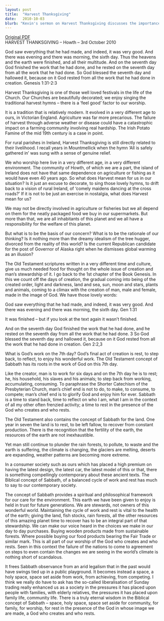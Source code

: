 ```yaml
---
layout: post
title:  "Harvest Thanksgiving"
date:   2010-10-03
blurb: "Kevin's sermon on Harvest Thanksgiving discusses the importance of the festival and its evolution over time. He emphasizes the importance of acknowledging our dependence on agriculture and fisheries, regardless of our direct involvement. The sermon also delves into the concept of Sabbath, a time for rest and reflection, and its relevance to our contemporary society."
---
```

[Original PDF](/assets/pdf/harvest2010.pdf)    
HARVEST THANKSGIVING – Howth – 3rd October 2010

God saw everything that he had made, and indeed, it was very good. And there was evening and there was morning, the sixth day. Thus the heavens and the earth were finished, and all their multitude. And on the seventh day God finished the work that he had done, and he rested on the seventh day from all the work that he had done. So God blessed the seventh day and hallowed it, because on it God rested from all the work that he had done in creation. Genesis 1:31-2:3

Harvest Thanksgiving is one of those well loved festivals in the life of the Church. Our Churches are beautifully decorated; we enjoy singing the traditional harvest hymns – there is a ‘feel good’ factor to our worship.

It is a tradition that is relatively modern. It evolved in a very different age to ours, in Victorian England. Agriculture was far more precarious. The failure of harvest through adverse weather or disease could have a catastrophic impact on a farming community involving real hardship. The Irish Potato Famine of the mid 19th century is a case in point.

For rural parishes in Ireland, Harvest Thanksgiving is still directly related to their livelihood. I recall years in Mountmellick when the hymn ‘All is safely gathered in’ was sung with a sense of genuine relief.

We who worship here live in a very different age, in a very different environment. The community of Howth, of which we are a part, the island of Ireland does not have that same dependence on agriculture or fishing as it would have even 40 years ago. So what does Harvest mean for us in our situation? Is it just an excuse to decorate, to sing those lovely hymns, to drift back to a vision of rural Ireland, of ‘comely maidens dancing at the cross roads?’ If it is not to be just an exercise in nostalgia, what does Harvest mean for us?

We may not be directly involved in agriculture or fisheries but we all depend on them for the neatly packaged food we buy in our supermarkets. But more than that, we are all inhabitants of this planet and we all have a responsibility for the welfare of this planet.

But what is to be the basis of our concern? What is to be the rationale of our thinking? Is it nothing more than the dreamy idealism of the tree hugger, divorced from the reality of this world? Is the current Republican candidate for the post of Governor of Alaska right when he dismisses global warming as an illusion?

The Old Testament scriptures written in a very different time and culture, give us much needed food for thought on the whole issue of creation and man’s stewardship of it. I go back to the 1st chapter of the Book Genesis. In this we count off the days of creation, the gradual coming into being of the created order, light and darkness, land and sea, sun, moon and stars, plants and animals, coming to a climax with the creation of man, male and female, made in the image of God. We have those lovely words:

God saw everything that he had made, and indeed, it was very good. And there was evening and there was morning, the sixth day. Gen 1:31

It was finished – but if you look at the text again it wasn’t finished.

And on the seventh day God finished the work that he had done, and he rested on the seventh day from all the work that he had done. 3 So God blessed the seventh day and hallowed it, because on it God rested from all the work that he had done in creation. Gen 2:2,3

What is God’s work on the 7th day? God’s final act of creation is rest, to step back, to reflect, to enjoy his wonderful work. The Old Testament concept of Sabbath has its roots in the work of God on this 7th day.

Like the creator, man is to work for six days and on the 7th day he is to rest; he, his household, his slaves and his animals; to step back from working, accumulating, consuming. To paraphrase the Shorter Catechism of the Presbyterian Church, man’s chief end is not to do, to make, to consume, to compete; man’s chief end is to glorify God and enjoy him for ever. Sabbath is a time to stand back, time to reflect on who I am, what I am in the context of all my other often frenzied activity; a time to rest in the presence of the God who creates and who rests.

The Old Testament also contains the concept of Sabbath for the land. One year in seven the land is to rest, to be left fallow, to recover from constant production. There is the recognition that the fertility of the earth, the resources of the earth are not inexhaustible.

Yet man still continue to plunder the rain forests, to pollute, to waste and the earth is suffering, the climate is changing, the glaciers are melting, deserts are expanding, weather patterns are becoming more extreme.

In a consumer society such as ours which has placed a high premium on having the latest design, the latest car, the latest model of this or that, there is something compellingly contemporary about these ancient texts. The Biblical concept of Sabbath, of a balanced cycle of work and rest has much to say to our contemporary society.

The concept of Sabbath provides a spiritual and philosophical framework for our care for the environment. This earth we have been given to enjoy is held in trust for future generations. We are stewards, not owners of this wonderful world. Maintaining the cycle of work and rest is vital to the health of the earth; giving the land, fish stocks, rain forests, all the other resources of this amazing planet time to recover has to be an integral part of that stewardship. We can make our voice heard in the choices we make in our day to day purchases. Buying wooden products made from sustainable forests. Where possible buying our food products bearing the Fair Trade or similar mark. This is all part of our worship of the God who creates and who rests. Seen in this context the failure of the nations to come to agreement on steps to even contain the changes we are seeing in the world’s climate is nothing short of scandalous.

It frees Sabbath observance from an arid legalism that in the past would have swings tied up in a public playground. It becomes instead a space, a holy space, space set aside from work, from achieving, from competing. I think we really do have to ask has the so-called liberalisation of Sunday trading really enhanced us as a society in the pressures it has placed upon people with families, with elderly relatives, the pressures it has placed upon family life, community life. There is a truly eternal wisdom in the Biblical concept of Sabbath – space, holy space, space set aside for community, for family, for worship, for rest in the presence of the God in whose image we are made, a God who creates and who rests.
